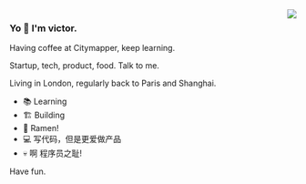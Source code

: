 <img align="right" src="https://github-readme-stats.vercel.app/api?username=wangshengjia&show_icons=true&icon_color=CE1D2D&text_color=718096&bg_color=ffffff&hide_title=true" />

### Yo 👋 I'm victor.
Having coffee at Citymapper, keep learning.

Startup, tech, product, food. Talk to me.

Living in London, regularly back to Paris and Shanghai.

- 📚 Learning
- 🏗 Building
- 🍜 Ramen!
- 💻 写代码，但是更爱做产品
- 💀 啊 程序员之耻!

Have fun.
